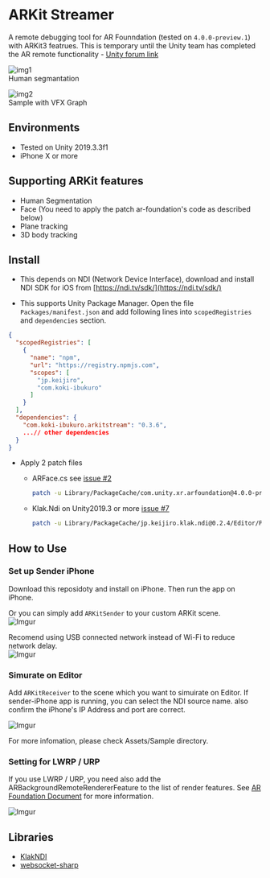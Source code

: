 # ARKit Streamer

A remote debugging tool for AR Founndation (tested on `4.0.0-preview.1`) with ARKit3 featrues. This is temporary until the Unity team has completed the AR remote functionality - [Unity forum link](https://forum.unity.com/threads/ar-remoting-simulation.720575/)

![img1](https://i.imgur.com/vZoYIs1.gif)  
Human segmantation  

![img2](https://imgur.com/tQbJ1Sl.gif)  
Sample with VFX Graph  

## Environments

- Tested on Unity 2019.3.3f1
- iPhone X or more

## Supporting ARKit features

- Human Segmentation
- Face (You need to apply the patch ar-foundation's code as described below)
- Plane tracking
- 3D body tracking

## Install

- This depends on NDI (Network Device Interface), download and install NDI SDK for iOS from [https://ndi.tv/sdk/](https://ndi.tv/sdk/)

- This supports Unity Package Manager. Open the file `Packages/manifest.json` and add following lines into `scopedRegistries` and  `dependencies` section.

```json
{
  "scopedRegistries": [
    {
      "name": "npm",
      "url": "https://registry.npmjs.com",
      "scopes": [
        "jp.keijiro",
        "com.koki-ibukuro"
      ]
    }
  ],
  "dependencies": {
    "com.koki-ibukuro.arkitstream": "0.3.6",
    ...// other dependencies
  }
}
```

- Apply 2 patch files
  - ARFace.cs see [issue #2](https://github.com/asus4/ARKitStreamer/issues/2)

    ```sh
    patch -u Library/PackageCache/com.unity.xr.arfoundation@4.0.0-preview.1/Runtime/AR/ARFace.cs < Tools/ARFace.cs.patch
    ```

  - Klak.Ndi on Unity2019.3 or more [issue #7](https://github.com/asus4/ARKitStreamer/issues/7)

    ```sh
    patch -u Library/PackageCache/jp.keijiro.klak.ndi@0.2.4/Editor/PbxModifier.cs < Tools/PbxModifier.cs.patch
    ```

## How to Use

### Set up Sender iPhone

Download this reposidoty and install on iPhone. Then run the app on iPhone.

Or you can simply add `ARKitSender` to your custom ARKit scene.  
![Imgur](https://imgur.com/tevPT1n.png)

Recomend using USB connected network instead of Wi-Fi to reduce network delay.  
![Imgur](https://imgur.com/4YVbIUP.png)

### Simurate on Editor

Add `ARKitReceiver` to the scene which you want to simuirate on Editor. If sender-iPhone app is running, you can select the NDI source name. also confirm the iPhone's IP Address and port are correct.

![Imgur](https://imgur.com/u10iUBc.gif)

For more infomation, please check Assets/Sample directory.

### Setting for LWRP / URP

If you use LWRP / URP, you need also add the ARBackgroundRemoteRendererFeature to the list of render features. See [AR Foundation Document](https://docs.unity3d.com/Packages/com.unity.xr.arfoundation@4.0/api/UnityEngine.XR.ARFoundation.ARCameraBackground.html) for more information.

![Imgur](https://imgur.com/CRC99iQ.png)

## Libraries

- [KlakNDI](https://github.com/keijiro/KlakNDI/)
- [websocket-sharp](https://github.com/sta/websocket-sharp/)
